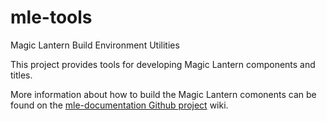 # mle-tools
Magic Lantern Build Environment Utilities

This project provides tools for developing Magic Lantern components and titles.

More information about how to build the Magic Lantern comonents can be found on the [mle-documentation Github project](https://github.com/magic-lantern-android-studio/mle-documentation) wiki.